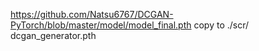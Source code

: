 https://github.com/Natsu6767/DCGAN-PyTorch/blob/master/model/model_final.pth
copy to ./scr/ dcgan_generator.pth
